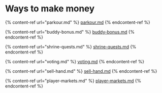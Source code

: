 # Ways to make money



{% content-ref url="parkour.md" %}
[parkour.md](parkour.md)
{% endcontent-ref %}

{% content-ref url="buddy-bonus.md" %}
[buddy-bonus.md](buddy-bonus.md)
{% endcontent-ref %}

{% content-ref url="shrine-quests.md" %}
[shrine-quests.md](shrine-quests.md)
{% endcontent-ref %}

{% content-ref url="voting.md" %}
[voting.md](voting.md)
{% endcontent-ref %}

{% content-ref url="sell-hand.md" %}
[sell-hand.md](sell-hand.md)
{% endcontent-ref %}

{% content-ref url="player-markets.md" %}
[player-markets.md](player-markets.md)
{% endcontent-ref %}
